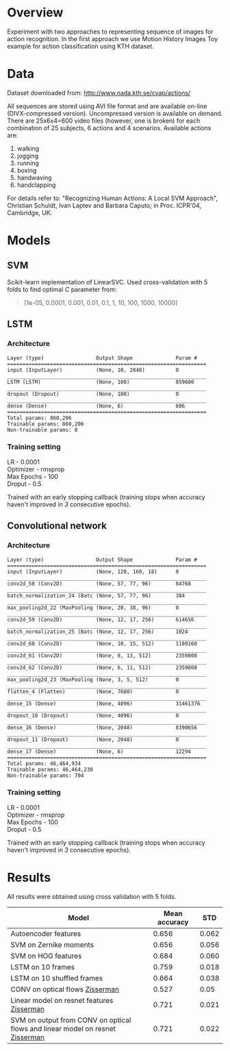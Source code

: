 # Overview

Experiment with two approaches to representing sequence of images for action recognition. In the first approach we use Motion History Images 
Toy example for action classification using KTH dataset.

# Data
Dataset downloaded from:
http://www.nada.kth.se/cvap/actions/

All sequences are stored using AVI file format and are available on-line (DIVX-compressed version). Uncompressed version is available on demand. There are 25x6x4=600 video files (however, one is broken) for each combination of 25 subjects, 6 actions and 4 scenarios. 
Available actions are:

1. walking
2. jogging
3. running
4. boxing
5. handwaving
6. handclapping

For details refer to:
"Recognizing Human Actions: A Local SVM Approach",
Christian Schuldt, Ivan Laptev and Barbara Caputo; in Proc. ICPR'04, Cambridge, UK.
# Models
## SVM
Scikit-learn implementation of LinearSVC.
Used cross-validation with 5 folds to find optimal *C* parameter from:
>[1e-05, 0.0001, 0.001, 0.01, 0.1, 1, 10, 100, 1000, 10000]

## LSTM
### Architecture

    Layer (type)                 Output Shape              Param #   
    =================================================================
    input (InputLayer)           (None, 10, 2048)          0         
    _________________________________________________________________
    LSTM (LSTM)                  (None, 100)               859600    
    _________________________________________________________________
    dropout (Dropout)            (None, 100)               0         
    _________________________________________________________________
    dense (Dense)                (None, 6)                 606       
    =================================================================
    Total params: 860,206
    Trainable params: 860,206
    Non-trainable params: 0


### Training setting
LR - 0.0001 \
Optimizer - rmsprop \
Max Epochs - 100 \
Droput - 0.5

Trained with an early stopping callback (training stops when accuracy haven't improved in *3* consecutive epochs).

## Convolutional network
### Architecture
    Layer (type)                 Output Shape              Param #   
    =================================================================
    input (InputLayer)           (None, 120, 160, 18)      0         
    _________________________________________________________________
    conv2d_58 (Conv2D)           (None, 57, 77, 96)        84768     
    _________________________________________________________________
    batch_normalization_24 (Batc (None, 57, 77, 96)        384       
    _________________________________________________________________
    max_pooling2d_22 (MaxPooling (None, 28, 38, 96)        0         
    _________________________________________________________________
    conv2d_59 (Conv2D)           (None, 12, 17, 256)       614656    
    _________________________________________________________________
    batch_normalization_25 (Batc (None, 12, 17, 256)       1024      
    _________________________________________________________________
    conv2d_60 (Conv2D)           (None, 10, 15, 512)       1180160   
    _________________________________________________________________
    conv2d_61 (Conv2D)           (None, 8, 13, 512)        2359808   
    _________________________________________________________________
    conv2d_62 (Conv2D)           (None, 6, 11, 512)        2359808   
    _________________________________________________________________
    max_pooling2d_23 (MaxPooling (None, 3, 5, 512)         0         
    _________________________________________________________________
    flatten_4 (Flatten)          (None, 7680)              0         
    _________________________________________________________________
    dense_15 (Dense)             (None, 4096)              31461376  
    _________________________________________________________________
    dropout_10 (Dropout)         (None, 4096)              0         
    _________________________________________________________________
    dense_16 (Dense)             (None, 2048)              8390656   
    _________________________________________________________________
    dropout_11 (Dropout)         (None, 2048)              0         
    _________________________________________________________________
    dense_17 (Dense)             (None, 6)                 12294     
    =================================================================
    Total params: 46,464,934
    Trainable params: 46,464,230
    Non-trainable params: 704
    
### Training setting
LR - 0.0001 \
Optimizer - rmsprop \
Max Epochs - 100 \
Droput - 0.5

Trained with an early stopping callback (training stops when accuracy haven't improved in *3* consecutive epochs).

# Results
All results were obtained using cross validation with 5 folds.

| Model                  | Mean accuracy | STD  |
|------------------------|---------------|------|
| Autoencoder features   | 0.656         | 0.062|
| SVM on Zernike moments | 0.656         | 0.056|
| SVM on HOG features    | 0.684         | 0.060|
| LSTM on 10 frames      | 0.759         | 0.018|
| LSTM on 10 shuffled frames | 0.664         | 0.038|
| CONV on optical flows [Zisserman]      | 0.527         |0.05|
|Linear model on resnet features [Zisserman]    | 0.721         |0.021|
|SVM on output from CONV on optical flows and linear model on resnet  [Zisserman]   | 0.721         |0.022|

[Zisserman]: https://arxiv.org/pdf/1406.2199.pdf
